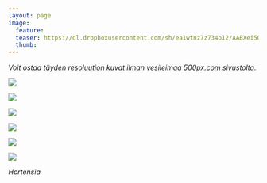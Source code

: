 ```yaml
---
layout: page
image:
  feature:
  teaser: https://dl.dropboxusercontent.com/sh/ea1wtnz7z734o12/AABXei5G0lbM9WgbzmDKPLm1a/luontokuvat/syksy/3/DS37921-245px.jpg
  thumb:
---
```


*Voit ostaa täyden resoluution kuvat ilman vesileimaa [500px.com](https://500px.com/minimuutticom/galleries/flowers) sivustolta.*

[![](https://dl.dropboxusercontent.com/sh/ea1wtnz7z734o12/AACLX64o0rYwRUflYpY3IcSWa/luontokuvat/syksy/3/DS37921-800px.jpg)](https://dl.dropboxusercontent.com/sh/ea1wtnz7z734o12/AADBlBezv9CLnyQXJlbauoiGa/luontokuvat/syksy/3/DS37921.jpg)

[![](https://dl.dropboxusercontent.com/sh/ea1wtnz7z734o12/AADc3XZG-dSH0-D-akr4jNkCa/luontokuvat/syksy/3/DS37923-800px.jpg)](https://dl.dropboxusercontent.com/sh/ea1wtnz7z734o12/AAAPex4v3M8le4c8foZM2x_wa/luontokuvat/syksy/3/DS37923.jpg)

[![](https://dl.dropboxusercontent.com/sh/ea1wtnz7z734o12/AADiCaSQqd97ELbqs79qwZj3a/luontokuvat/syksy/3/DS37925-800px.jpg)](https://dl.dropboxusercontent.com/sh/ea1wtnz7z734o12/AADOpmWrVF2DAp78dUTDiqa9a/luontokuvat/syksy/3/DS37925.jpg)

[![](https://dl.dropboxusercontent.com/sh/ea1wtnz7z734o12/AACV-wUlN4t6gYsUk9uAvFqYa/luontokuvat/syksy/3/DS37927-800px.jpg)](https://dl.dropboxusercontent.com/sh/ea1wtnz7z734o12/AACn-fGo1qM3fJADDcMS2N_Na/luontokuvat/syksy/3/DS37927.jpg)

[![](https://dl.dropboxusercontent.com/sh/ea1wtnz7z734o12/AACjQvif-LGl9AptVuxLKliza/luontokuvat/syksy/3/DS37930-800px.jpg)](https://dl.dropboxusercontent.com/sh/ea1wtnz7z734o12/AADR_Z64MP1HybGvw5w6pkUHa/luontokuvat/syksy/3/DS37930.jpg)

[![](https://dl.dropboxusercontent.com/sh/ea1wtnz7z734o12/AAAo46lgphl8FNPQhcd3-0z1a/luontokuvat/syksy/3/DS37932-800px.jpg)](https://dl.dropboxusercontent.com/sh/ea1wtnz7z734o12/AABhiyu3YsOsdwFaV7-yj46Ba/luontokuvat/syksy/3/DS37932.jpg)

*Hortensia*
